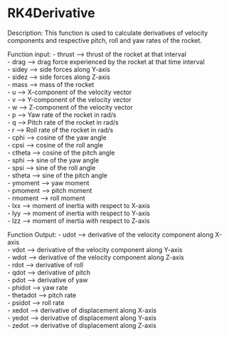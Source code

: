 # RK4Derivative

Description: This function is used to calculate derivatives of velocity components
and respective pitch, roll and yaw rates of the rocket. 

Function input:
             - thrust --> thrust of the rocket at that interval </br>
             - drag -->  drag force experienced by the rocket at that time interval </br>
             - sidey --> side forces along Y-axis </br>
             - sidez --> side forces along Z-axis </br>
             - mass --> mass of the rocket </br>
             - u --> X-component of the velocity vector </br>
             - v --> Y-component of the velocity vector </br>
             - w --> Z-component of the velocity vector </br>
             - p --> Yaw rate of the rocket in rad/s </br>
             - q --> Pitch rate of the rocket in rad/s </br>
             - r --> Roll rate of the rocket in rad/s </br>
             - cphi --> cosine of the yaw angle </br>
             - cpsi --> cosine of the roll angle </br>
             - ctheta --> cosine of the pitch angle </br>
             - sphi --> sine of the yaw angle </br>
             - spsi --> sine of the roll angle </br>
             - stheta --> sine of the pitch angle </br>
             - ymoment --> yaw moment </br>
             - pmoment --> pitch moment </br>
             - rmoment --> roll moment </br>
             - Ixx --> moment of inertia with respect to X-axis </br>
             - Iyy --> moment of inertia with respect to Y-axis </br>
             - Izz --> moment of inertia with respect to Z-axis </br>

Function Output:
             - udot --> derivative of the velocity component along X-axis </br>
             - vdot --> derivative of the velocity component along Y-axis </br>
             - wdot --> derivative of the velocity component along Z-axis </br>
             - rdot --> derivative of roll </br>
             - qdot --> derivative of pitch </br>
             - pdot --> derivative of yaw </br>
             - phidot --> yaw rate </br>
             - thetadot --> pitch rate </br>
             - psidot --> roll rate </br>
             - xedot --> derivative of displacement along X-axis </br>
             - yedot --> derivative of displacement along Y-axis </br>
             - zedot --> derivative of displacement along Z-axis </br>